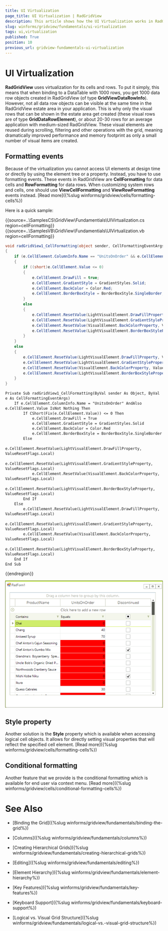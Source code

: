```yaml
---
title: UI Virtualization
page_title: UI Virtualization | RadGridView
description: This article shows how the UI Virtualization works in RadGridView.
slug: winforms/gridview/fundamentals/ui-virtualization
tags: ui,virtualization
published: True
position: 10
previous_url: gridview-fundamentals-ui-virtualization
---
```


# UI Virtualization

__RadGridView__ uses virtualization for its cells and rows. To put it simply, this means that when binding to a DataTable with 1000 rows, you get 1000 data row objects created in RadGridView (of type __GridViewDataRowInfo__). However, not all data row objects can be visible at the same time in the RadGridView estate area in your application. This is why only the visual rows that can be shown in the estate area get created (these visual rows are of type __GridDataRowElement__), or about 20-30 rows for an average application with medium-sized RadGridView. These visual elements are reused during scrolling, filtering and other operations with the grid, meaning dramatically improved performance and memory footprint as only a small number of visual items are created.        
        

## Formatting events

Because of the virtualization you cannot access UI elements at design time or directly by using the element tree or a property. Instead, you have to use formatting events. These events in RadGridView are __CellFormatting__ for data cells and __RowFormatting__ for data rows. When customizing system rows and cells, one should use __ViewCellFormatting__ and __ViewRowFormatting__ events instead. [Read more]({%slug winforms/gridview/cells/formatting-cells%})

Here is a quick sample:

{{source=..\SamplesCS\GridView\Fundamentials\UIVirtualization.cs region=cellFormatting}} 
{{source=..\SamplesVB\GridView\Fundamentials\UIVirtualization.vb region=cellFormatting}}
````C#
void radGridView1_CellFormatting(object sender, CellFormattingEventArgs e)
{
    if (e.CellElement.ColumnInfo.Name == "UnitsOnOrder" && e.CellElement.Value != null)
    {
        if ((short)e.CellElement.Value <= 0)
        {
            e.CellElement.DrawFill = true;
            e.CellElement.GradientStyle = GradientStyles.Solid;
            e.CellElement.BackColor = Color.Red;
            e.CellElement.BorderBoxStyle = BorderBoxStyle.SingleBorder;
        }
        else
        {
            e.CellElement.ResetValue(LightVisualElement.DrawFillProperty, ValueResetFlags.Local);
            e.CellElement.ResetValue(LightVisualElement.GradientStyleProperty, ValueResetFlags.Local);
            e.CellElement.ResetValue(VisualElement.BackColorProperty, ValueResetFlags.Local);
            e.CellElement.ResetValue(LightVisualElement.BorderBoxStyleProperty, ValueResetFlags.Local);
        }
    }
    else
    {
        e.CellElement.ResetValue(LightVisualElement.DrawFillProperty, ValueResetFlags.Local);
        e.CellElement.ResetValue(LightVisualElement.GradientStyleProperty, ValueResetFlags.Local);
        e.CellElement.ResetValue(VisualElement.BackColorProperty, ValueResetFlags.Local);
        e.CellElement.ResetValue(LightVisualElement.BorderBoxStyleProperty, ValueResetFlags.Local);
    }
}

````
````VB.NET
Private Sub radGridView1_CellFormatting(ByVal sender As Object, ByVal e As CellFormattingEventArgs)
    If e.CellElement.ColumnInfo.Name = "UnitsOnOrder" AndAlso e.CellElement.Value IsNot Nothing Then
        If CShort(Fix(e.CellElement.Value)) <= 0 Then
            e.CellElement.DrawFill = True
            e.CellElement.GradientStyle = GradientStyles.Solid
            e.CellElement.BackColor = Color.Red
            e.CellElement.BorderBoxStyle = BorderBoxStyle.SingleBorder
        Else
            e.CellElement.ResetValue(LightVisualElement.DrawFillProperty, ValueResetFlags.Local)
            e.CellElement.ResetValue(LightVisualElement.GradientStyleProperty, ValueResetFlags.Local)
            e.CellElement.ResetValue(VisualElement.BackColorProperty, ValueResetFlags.Local)
            e.CellElement.ResetValue(LightVisualElement.BorderBoxStyleProperty, ValueResetFlags.Local)
        End If
    Else
        e.CellElement.ResetValue(LightVisualElement.DrawFillProperty, ValueResetFlags.Local)
        e.CellElement.ResetValue(LightVisualElement.GradientStyleProperty, ValueResetFlags.Local)
        e.CellElement.ResetValue(VisualElement.BackColorProperty, ValueResetFlags.Local)
        e.CellElement.ResetValue(LightVisualElement.BorderBoxStyleProperty, ValueResetFlags.Local)
    End If
End Sub

```` 


{{endregion}} 


![gridview-fundamentals-ui-virtualization 001](images/gridview-fundamentals-ui-virtualization001.png)

## Style property

Another solution is the __Style__ property which is available when accessing logical cell objects. It allows for directly setting visual properties that will reflect the specified cell element. [Read more]({%slug winforms/gridview/cells/formatting-cells%})

## Conditional formatting

Another feature that we provide is the conditional formatting which is available for end user via context menu. [Read more]({%slug winforms/gridview/cells/conditional-formatting-cells%})

# See Also
* [Binding the Grid]({%slug winforms/gridview/fundamentals/binding-the-grid%})

* [Columns]({%slug winforms/gridview/fundamentals/columns%})

* [Creating Hierarchical Grids]({%slug winforms/gridview/fundamentals/creating-hierarchical-grids%})

* [Editing]({%slug winforms/gridview/fundamentals/editing%})

* [Element Hierarchy]({%slug winforms/gridview/fundamentals/element-hierarchy%})

* [Key Features]({%slug winforms/gridview/fundamentals/key-features%})

* [Keyboard Support]({%slug winforms/gridview/fundamentals/keyboard-support%})

* [Logical vs. Visual Grid Structure]({%slug winforms/gridview/fundamentals/logical-vs.-visual-grid-structure%})

